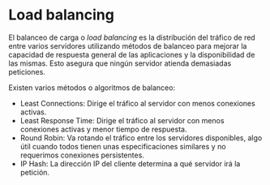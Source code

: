 # Load balancing

El balanceo de carga o _load balancing_ es la distribución del tráfico de red entre varios servidores utilizando métodos de balanceo para mejorar la capacidad de respuesta general de las aplicaciones y la disponibilidad de las mismas. Esto asegura que ningún servidor atienda demasiadas peticiones.

Existen varios métodos o algoritmos de balanceo:

* Least Connections: Dirige el tráfico al servidor con menos conexiones activas.
* Least Response Time: Dirige el tráfico al servidor con menos conexiones activas y menor tiempo de respuesta.
* Round Robin: Va rotando el tráfico entre los servidores disponibles, algo útil cuando todos tienen unas especificaciones similares y no requerimos conexiones persistentes.
* IP Hash: La dirección IP del cliente determina a qué servidor irá la petición.

